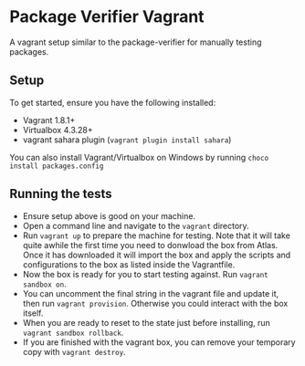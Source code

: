 # Package Verifier Vagrant

A vagrant setup similar to the package-verifier for manually testing packages.


## Setup

To get started, ensure you have the following installed:
 * Vagrant 1.8.1+
 * Virtualbox 4.3.28+
 * vagrant sahara plugin (`vagrant plugin install sahara`)

You can also install Vagrant/Virtualbox on Windows by running `choco install packages.config`

## Running the tests

 * Ensure setup above is good on your machine.
 * Open a command line and navigate to the `vagrant` directory.
 * Run `vagrant up` to prepare the machine for testing. Note that it will take quite awhile the first time you need to donwload the box from Atlas. Once it has downloaded it will import the box and apply the scripts and configurations to the box as listed inside the Vagrantfile.
 * Now the box is ready for you to start testing against. Run `vagrant sandbox on`.
 * You can uncomment the final string in the vagrant file and update it, then run `vagrant provision`. Otherwise you could interact with the box itself.
 * When you are ready to reset to the state just before installing, run `vagrant sandbox rollback`.
 * If you are finished with the vagrant box, you can remove your temporary copy with `vagrant destroy`.
